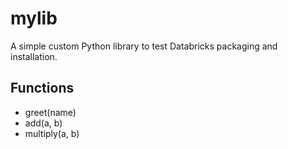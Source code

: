 # mylib

A simple custom Python library to test Databricks packaging and installation.

## Functions

- greet(name)
- add(a, b)
- multiply(a, b)
